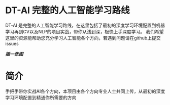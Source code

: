 # DT-AI 完整的人工智能学习路线

DT-AI 是完整的人工智能学习路线，在这里包括了最初的深度学习环境配置到机器学习再到CV以及NLP的项目实战，带你从浅到深，极快上手深度学习。
我们希望这里的资源能帮助您充分学习人工智能各个方向，若遇到问题请在github上提交issues

***插一张图***


# 简介

手把手带你实战AI各个方向，本项目由各个方向专业人士共同上传，从最初的深度学习环境配置到精通你所需要的方向
